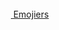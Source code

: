 <a href="https://emojiers.onrender.com/"> 
<img src="https://user-images.githubusercontent.com/99154887/221845664-13752c70-22ee-4394-b94e-0a032738276a.png" width=15 height=15 >
 <link href="https://emojiers.onrender.com/">Emojiers</link></a>

